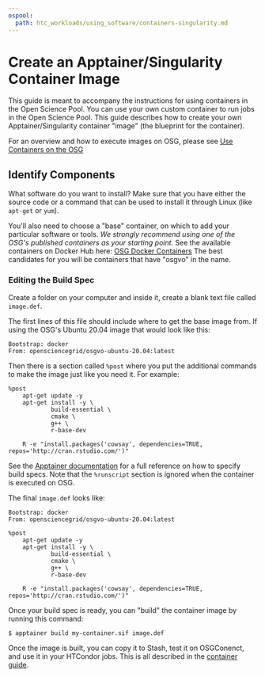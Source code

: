 ```yaml
---
ospool:
  path: htc_workloads/using_software/containers-singularity.md
---
```


# Create an Apptainer/Singularity Container Image

This guide is meant to accompany the instructions for using containers
in the Open Science Pool. You can use your own custom container to run
jobs in the Open Science Pool. This guide describes how to create your
own Apptainer/Singularity container "image" (the blueprint for the container).

For an overview and how to execute images on OSG, please see
[Use Containers on the OSG][osg-containers]

## Identify Components

What software do you want to install? Make sure that you have either the source
code or a command that can be used to install it through Linux (like `apt-get` or
`yum`).

You'll also need to choose a "base" container, on which to add your particular
software or tools. *We strongly recommend using one of the OSG's published containers
as your starting point.* See the available containers on Docker Hub here:
[OSG Docker Containers](https://hub.docker.com/u/opensciencegrid)
The best candidates for you will be containers that have "osgvo" in the name.

### Editing the Build Spec

Create a folder on your computer and inside it, create a blank text file
called `image.def`.

The first lines of this file should include where to get the base image
from. If using the OSG's Ubuntu 20.04 image that  would look like this:

    Bootstrap: docker
    From: opensciencegrid/osgvo-ubuntu-20.04:latest

Then there is a section called `%post` where you put the additional
commands to make the image just like you need it. For example:

    %post
        apt-get update -y
        apt-get install -y \
                build-essential \
                cmake \
                g++ \
                r-base-dev

        R -e "install.packages('cowsay', dependencies=TRUE, repos='http://cran.rstudio.com/')"

See the [Apptainer documentation](https://apptainer.org/user-docs/master/definition_files.html)
for a full reference on how to specify build specs. Note that the `%runscript`
section is ignored when the container is executed on OSG.

The final `image.def` looks like:

    Bootstrap: docker
    From: opensciencegrid/osgvo-ubuntu-20.04:latest

    %post
        apt-get update -y
        apt-get install -y \
                build-essential \
                cmake \
                g++ \
                r-base-dev

        R -e "install.packages('cowsay', dependencies=TRUE, repos='http://cran.rstudio.com/')"

Once your build spec is ready, you can "build" the container image by running this command:

    $ apptainer build my-container.sif image.def

Once the image is built, you can copy it to Stash, test it on OSGConenct,
and use it in your HTCondor jobs. This is all described in the
[container guide][osg-containers].

[osg-containers]: ../../../htc_workloads/using_software/available-containers-list/
